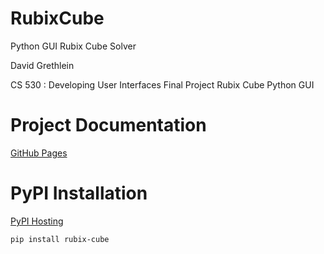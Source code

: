 RubixCube
=========

Python GUI Rubix Cube Solver

David Grethlein

CS 530 : Developing User Interfaces
Final Project Rubix Cube Python GUI 


Project Documentation
=====================

[GitHub Pages](https://dgrethlein.github.io/RubixCube/)

PyPI Installation
=================

[PyPI Hosting](https://pypi.org/project/rubix-cube/)

```
pip install rubix-cube
```